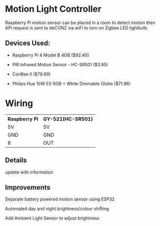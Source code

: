# Motion Light Controller
Raspberry Pi motion sensor can be placed in a room to detect motion then API request is sent to deCONZ via wiFi to turn on Zigbee LED lightbulb.

Devices Used:
------
- Raspberry Pi 4 Model B 4GB ($92.40)

- PIR Infrared Motion Sensor - HC-SR501 ($3.95)

- ConBee II ($79.99)

- Philips Hue 10W ES RGB + White Dimmable Globe ($71.96)

Wiring
======
<table>
  <tr>
    <th>Raspberry Pi</th>     <th>GY-521(HC-SR501)</th></tr>
  <tr><td>5V</td><td>5V</td></tr>
  <tr><td>GND</td><td>GND</td></tr>
  <tr><td>8</td><td>OUT</td></tr>
</table>

Details
----
update with information

Improvements
-----
Separate battery powered motion sensor using ESP32

Automated day and night brightness/colour shifting

Add Ambient Light Sensor to adjust brightness 
